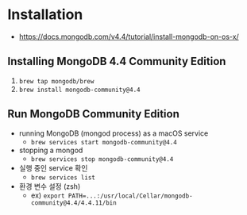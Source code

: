 # Installation

- https://docs.mongodb.com/v4.4/tutorial/install-mongodb-on-os-x/

## Installing MongoDB 4.4 Community Edition
1. `brew tap mongodb/brew`
2. `brew install mongodb-community@4.4`

## Run MongoDB Community Edition
- running MongoDB (mongod process) as a macOS service
    - `brew services start mongodb-community@4.4`
- stopping a mongod
    - `brew services stop mongodb-community@4.4`
- 실행 중인 service 확인
    - `brew services list`
- 환경 변수 설정 (zsh)
    - ex) `export PATH=...:/usr/local/Cellar/mongodb-community@4.4/4.4.11/bin`